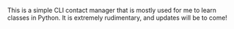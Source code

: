 This is a simple CLI contact manager that is mostly used for me to learn classes in Python. It is extremely rudimentary, and updates will be to come!
